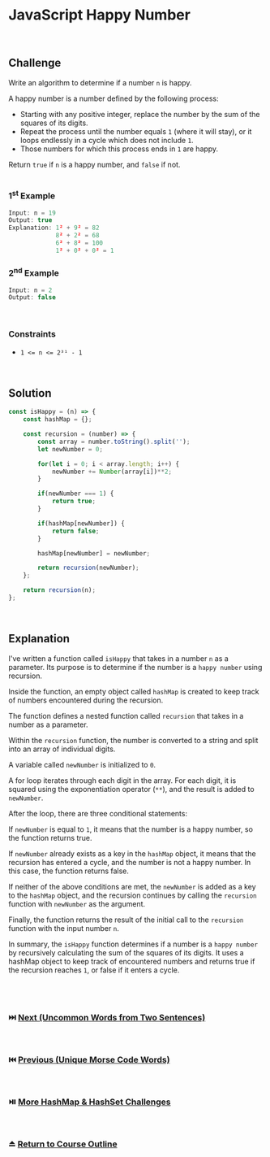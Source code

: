 # JavaScript Happy Number
<br/>

## Challenge
Write an algorithm to determine if a number `n` is happy.

A happy number is a number defined by the following process:

- Starting with any positive integer, replace the number by the sum of the squares of its digits.
- Repeat the process until the number equals `1` (where it will stay), or it loops endlessly in a cycle which does not include `1`.
- Those numbers for which this process ends in `1` are happy.

Return `true` if `n` is a happy number, and `false` if not.
<br/>
<br/>

### 1<sup>st</sup> Example

```JavaScript
Input: n = 19
Output: true
Explanation: 1² + 9² = 82
             8² + 2² = 68
             6² + 8² = 100
             1² + 0² + 0² = 1
```

### 2<sup>nd</sup> Example

```JavaScript
Input: n = 2
Output: false
```

<br/>

### Constraints

- `1 <= n <= 2³¹ - 1`

<br/>

## Solution

```JavaScript
const isHappy = (n) => {
    const hashMap = {};

    const recursion = (number) => {
        const array = number.toString().split('');
        let newNumber = 0;

        for(let i = 0; i < array.length; i++) {
            newNumber += Number(array[i])**2;
        }

        if(newNumber === 1) {
            return true;
        }

        if(hashMap[newNumber]) {
            return false;
        }

        hashMap[newNumber] = newNumber;

        return recursion(newNumber);
    };

    return recursion(n);
};
```

<br/>

## Explanation

I've written a function called `isHappy` that takes in a number `n` as a parameter. Its purpose is to determine if the number is a `happy number` using recursion.
<br/>

Inside the function, an empty object called `hashMap` is created to keep track of numbers encountered during the recursion.
<br/>

The function defines a nested function called `recursion` that takes in a number as a parameter.
<br/>

Within the `recursion` function, the number is converted to a string and split into an array of individual digits.
<br/>

A variable called `newNumber` is initialized to `0`.
<br/>

A for loop iterates through each digit in the array. For each digit, it is squared using the exponentiation operator (`**`), and the result is added to `newNumber`.
<br/>

After the loop, there are three conditional statements:
<br/>

If `newNumber` is equal to `1`, it means that the number is a happy number, so the function returns true.
<br/>

If `newNumber` already exists as a key in the `hashMap` object, it means that the recursion has entered a cycle, and the number is not a happy number. In this case, the function returns false.
<br/>

If neither of the above conditions are met, the `newNumber` is added as a key to the `hashMap` object, and the recursion continues by calling the `recursion` function with `newNumber` as the argument.
<br/>

Finally, the function returns the result of the initial call to the `recursion` function with the input number `n`.
<br/>

In summary, the `isHappy` function determines if a number is a `happy number` by recursively calculating the sum of the squares of its digits. It uses a hashMap object to keep track of encountered numbers and returns true if the recursion reaches `1`, or false if it enters a cycle.
<br/>
<br/>
<br/>
<br/>

### :next_track_button: [Next (Uncommon Words from Two Sentences)][Next]
<br/>

### :previous_track_button: [Previous (Unique Morse Code Words)][Previous]
<br/>

### :play_or_pause_button: [More HashMap & HashSet Challenges][More]
<br/>

### :eject_button: [Return to Course Outline][Return]
<br/>

[Next]: https://github.com/Superklok/JavaScriptHashMapsAndSets/blob/main/Sorting/JavaScriptUncommonWordsFromTwoSentences.md
[Previous]: https://github.com/Superklok/JavaScriptHashMapsAndSets/blob/main/Sorting/JavaScriptUniqueMorseCodeWords.md
[More]: https://github.com/Superklok/JavaScriptHashMapsAndSets
[Return]: https://github.com/Superklok/LearnJavaScript